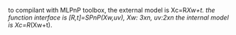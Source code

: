 to compilant with MLPnP toolbox, the external model is Xc=R*Xw+t.
the function interface is [R,t]=SPnP(Xw,uv), Xw: 3xn, uv:2xn
the internal model is Xc=R*(Xw+t).